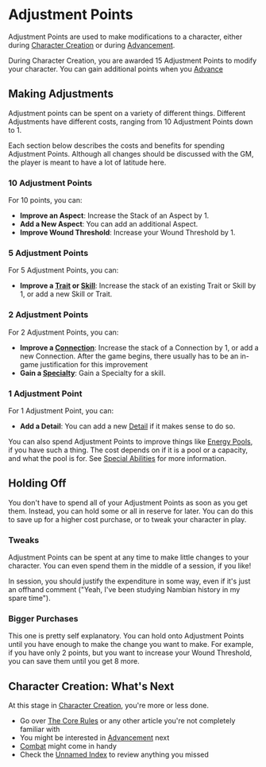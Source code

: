 # Adjustment Points

Adjustment Points are used to make modifications to a character, either during [Character Creation](CCSummary.md) or during [Advancement](Advancement.md).

During Character Creation, you are awarded 15 Adjustment Points to modify your character. You can gain additional points when you [Advance](Advancement.md)

## Making Adjustments

Adjustment points can be spent on a variety of different things. Different Adjustments have different costs, ranging from 10 Adjustment Points down to 1.

Each section below describes the costs and benefits for spending Adjustment Points. Although all changes should be discussed with the GM, the player is meant to have a lot of latitude here.

### 10 Adjustment Points

For 10 points, you can:

- **Improve an Aspect**: Increase the Stack of an Aspect by 1.
- **Add a New Aspect**: You can add an additional Aspect.
- **Improve Wound Threshold**: Increase your Wound Threshold by 1.

### 5 Adjustment Points

For 5 Adjustment Points, you can:

- **Improve a [Trait](Traits.md) or [Skill](Skills.md)**: Increase the stack of an existing Trait or Skill by 1, or add a new Skill or Trait.

### 2 Adjustment Points

For 2 Adjustment Points, you can:

- **Improve a [Connection](Connections.md)**: Increase the stack of a Connection by 1, or add a new Connection. After the game begins, there usually has to be an in-game justification for this improvement
- **Gain a [Specialty](Skills.md)**: Gain a Specialty for a skill.

### 1 Adjustment Point

For 1 Adjustment Point, you can:

- **Add a Detail**: You can add a new [Detail](Details.md) if it makes sense to do so.

You can also spend Adjustment Points to improve things like [Energy Pools](Energy.md), if you have such a thing. The cost depends on if it is a pool or a capacity, and what the pool is for. See [Special Abilities](SpecialAbilities.md) for more information.

## Holding Off

You don't have to spend all of your Adjustment Points as soon as you get them. Instead, you can hold some or all in reserve for later. You can do this to save up for a higher cost purchase, or to tweak your character in play.

### Tweaks

Adjustment Points can be spent at any time to make little changes to your character. You can even spend them in the middle of a session, if you like!

In session, you should justify the expenditure in some way, even if it's just an offhand comment ("Yeah, I've been studying Nambian history in my spare time").

### Bigger Purchases

This one is pretty self explanatory. You can hold onto Adjustment Points until you have enough to make the change you want to make. For example, if you have only 2 points, but you want to increase your Wound Threshold, you can save them until you get 8 more.

## Character Creation: What's Next

At this stage in [Character Creation](CCSummary.md), you're more or less done.

- Go over [The Core Rules](HBCore.md) or any other article you're not completely familiar with
- You might be interested in [Advancement](Advancement.md) next
- [Combat](Combat.md) might come in handy
- Check the [Unnamed Index](UnnamedIndex.md) to review anything you missed
